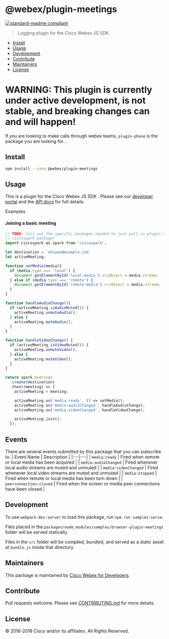 # @webex/plugin-meetings

[![standard-readme compliant](https://img.shields.io/badge/readme%20style-standard-brightgreen.svg?style=flat-square)](https://github.com/RichardLitt/standard-readme)

> Logging plugin for the Cisco Webex JS SDK.

- [Install](#install)
- [Usage](#usage)
- [Development](#development)
- [Contribute](#contribute)
- [Maintainers](#maintainers)
- [License](#license)

# WARNING: This plugin is currently under active development, is not stable, and breaking changes can and will happen!

If you are looking to make calls through webex teams, `plugin-phone` is the package you are looking for...

## Install

```bash
npm install --save @webex/plugin-meetings
```

## Usage

This is a plugin for the Cisco Webex JS SDK . Please see our [developer portal](https://developer.webex.com/sdks-and-widgets.html) and the [API docs](https://webex.github.io/spark-js-sdk/api/) for full details.

Examples

#### Joining a basic meeting

```javascript
// TODO: list out the specific packages needed to just pull in plugin meetings instead of the full
// ciscospark package?
import ciscospark as spark from 'ciscospark';

let destination = `obiwan@example.com`
let activeMeeting;

function setMedia(media){
  if (media.type === 'local') {
    document.getElementById('local-media').srcObject = media.stream;
  } else if (media.type === 'remote') {
    document.getElementById('remote-media').srcObject = media.stream;
  }
}

function handleAudioChange(){
  if (activeMeeting.isAudioMuted()) {
    activeMeeting.unmuteAudio();
  } else {
    activeMeeting.muteAudio();
  }
}

function handleVideoChange() {
  if (activeMeeting.isVideoMuted()) {
    activeMeeting.unmuteVideo();
  } else {
    activeMeeting.muteVideo();
  }
}

return spark.meetings
  .create(destination)
  .then((meeting) => {
    activeMeeting = meeting;

    activeMeeting.on('media:ready', () => setMedia));
    activeMeeting.on('media:audioChanged', handleAudioChange);
    activeMeeting.on('media:videoChanged', handleVideoChange);

    activeMeeting.join();
  });
```

## Events

There are several events submitted by this package that you can subscribe to.
| Event Name | Description |
|---|---|
| `media:ready` | Fired when remote or local media has been acquired |
| `media:audioChanged` | Fired whenever local audio streams are muted and unmuted |
| `media:videoChanged` | Fired whenever local video streams are muted and unmuted |
| `media:stopped` | Fired when remote or local media has been torn down |
| `peerconnection:closed` | Fired when the screen or media peer connections have been closed |

## Development

To use `webpack-dev-server` to load this package, run `npm run samples:serve`.

Files placed in the `packages/node_modules/samples/browser-plugin-meetings` folder will be served statically.

Files in the `src` folder will be compiled, bundled, and served as a static asset at `bundle.js` inside that directory.

## Maintainers

This package is maintained by [Cisco Webex for Developers](https://developer.webex.com/).

## Contribute

Pull requests welcome. Please see [CONTRIBUTING.md](https://github.com/webex/spark-js-sdk/blob/master/CONTRIBUTING.md) for more details.

## License

© 2016-2018 Cisco and/or its affiliates. All Rights Reserved.

